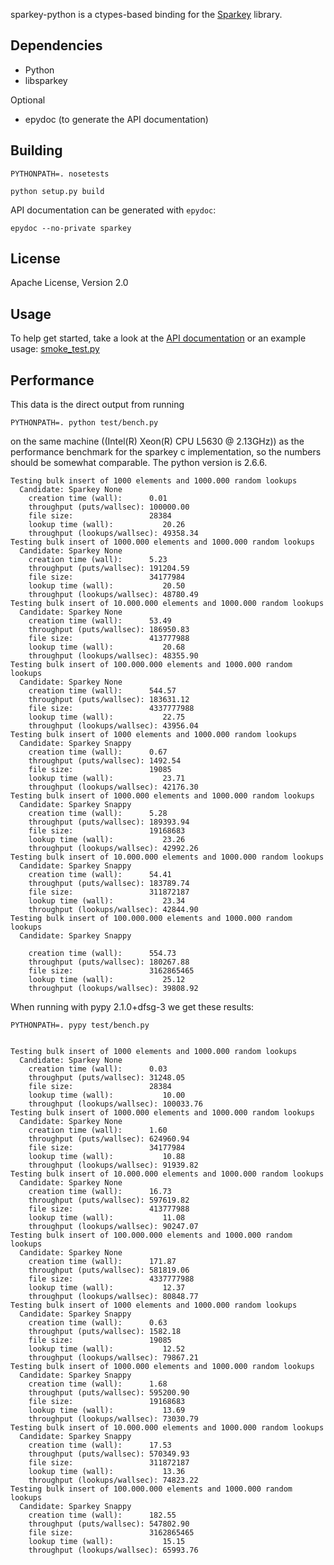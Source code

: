 sparkey-python is a ctypes-based binding for the [Sparkey](http://github.com/spotify/sparkey) library.

Dependencies
------------

* Python
* libsparkey

Optional

* epydoc (to generate the API documentation)

Building
--------

    PYTHONPATH=. nosetests

    python setup.py build

API documentation can be generated with `epydoc`:

    epydoc --no-private sparkey

License
-------
Apache License, Version 2.0

Usage
-----
To help get started, take a look at
the [API documentation](http://spotify.github.io/sparkey-python/apidocs/0.1.0/index.html) or an 
example usage: [smoke_test.py](test/smoke_test.py)

Performance
-----------
This data is the direct output from running

    PYTHONPATH=. python test/bench.py

on the same machine ((Intel(R) Xeon(R) CPU L5630 @ 2.13GHz))
as the performance benchmark for the sparkey c implementation, so the numbers should
be somewhat comparable. The python version is 2.6.6.

    Testing bulk insert of 1000 elements and 1000.000 random lookups
      Candidate: Sparkey None
        creation time (wall):      0.01
        throughput (puts/wallsec): 100000.00
        file size:                 28384
        lookup time (wall):           20.26
        throughput (lookups/wallsec): 49358.34
    Testing bulk insert of 1000.000 elements and 1000.000 random lookups
      Candidate: Sparkey None
        creation time (wall):      5.23
        throughput (puts/wallsec): 191204.59
        file size:                 34177984
        lookup time (wall):           20.50
        throughput (lookups/wallsec): 48780.49
    Testing bulk insert of 10.000.000 elements and 1000.000 random lookups
      Candidate: Sparkey None
        creation time (wall):      53.49
        throughput (puts/wallsec): 186950.83
        file size:                 413777988
        lookup time (wall):           20.68
        throughput (lookups/wallsec): 48355.90
    Testing bulk insert of 100.000.000 elements and 1000.000 random lookups
      Candidate: Sparkey None
        creation time (wall):      544.57
        throughput (puts/wallsec): 183631.12
        file size:                 4337777988
        lookup time (wall):           22.75
        throughput (lookups/wallsec): 43956.04
    Testing bulk insert of 1000 elements and 1000.000 random lookups
      Candidate: Sparkey Snappy
        creation time (wall):      0.67
        throughput (puts/wallsec): 1492.54
        file size:                 19085
        lookup time (wall):           23.71
        throughput (lookups/wallsec): 42176.30
    Testing bulk insert of 1000.000 elements and 1000.000 random lookups
      Candidate: Sparkey Snappy
        creation time (wall):      5.28
        throughput (puts/wallsec): 189393.94
        file size:                 19168683
        lookup time (wall):           23.26
        throughput (lookups/wallsec): 42992.26
    Testing bulk insert of 10.000.000 elements and 1000.000 random lookups
      Candidate: Sparkey Snappy
        creation time (wall):      54.41
        throughput (puts/wallsec): 183789.74
        file size:                 311872187
        lookup time (wall):           23.34
        throughput (lookups/wallsec): 42844.90
    Testing bulk insert of 100.000.000 elements and 1000.000 random lookups
      Candidate: Sparkey Snappy

        creation time (wall):      554.73
        throughput (puts/wallsec): 180267.88
        file size:                 3162865465
        lookup time (wall):           25.12
        throughput (lookups/wallsec): 39808.92

When running with pypy 2.1.0+dfsg-3 we get these results:

    PYTHONPATH=. pypy test/bench.py


    Testing bulk insert of 1000 elements and 1000.000 random lookups
      Candidate: Sparkey None
        creation time (wall):      0.03
        throughput (puts/wallsec): 31248.05
        file size:                 28384
        lookup time (wall):           10.00
        throughput (lookups/wallsec): 100033.76
    Testing bulk insert of 1000.000 elements and 1000.000 random lookups
      Candidate: Sparkey None
        creation time (wall):      1.60
        throughput (puts/wallsec): 624960.94
        file size:                 34177984
        lookup time (wall):           10.88
        throughput (lookups/wallsec): 91939.82
    Testing bulk insert of 10.000.000 elements and 1000.000 random lookups
      Candidate: Sparkey None
        creation time (wall):      16.73
        throughput (puts/wallsec): 597619.82
        file size:                 413777988
        lookup time (wall):           11.08
        throughput (lookups/wallsec): 90247.07
    Testing bulk insert of 100.000.000 elements and 1000.000 random lookups
      Candidate: Sparkey None
        creation time (wall):      171.87
        throughput (puts/wallsec): 581819.06
        file size:                 4337777988
        lookup time (wall):           12.37
        throughput (lookups/wallsec): 80848.77
    Testing bulk insert of 1000 elements and 1000.000 random lookups
      Candidate: Sparkey Snappy
        creation time (wall):      0.63
        throughput (puts/wallsec): 1582.18
        file size:                 19085
        lookup time (wall):           12.52
        throughput (lookups/wallsec): 79867.21
    Testing bulk insert of 1000.000 elements and 1000.000 random lookups
      Candidate: Sparkey Snappy
        creation time (wall):      1.68
        throughput (puts/wallsec): 595200.90
        file size:                 19168683
        lookup time (wall):           13.69
        throughput (lookups/wallsec): 73030.79
    Testing bulk insert of 10.000.000 elements and 1000.000 random lookups
      Candidate: Sparkey Snappy
        creation time (wall):      17.53
        throughput (puts/wallsec): 570349.93
        file size:                 311872187
        lookup time (wall):           13.36
        throughput (lookups/wallsec): 74823.22
    Testing bulk insert of 100.000.000 elements and 1000.000 random lookups
      Candidate: Sparkey Snappy
        creation time (wall):      182.55
        throughput (puts/wallsec): 547802.90
        file size:                 3162865465
        lookup time (wall):           15.15
        throughput (lookups/wallsec): 65993.76

